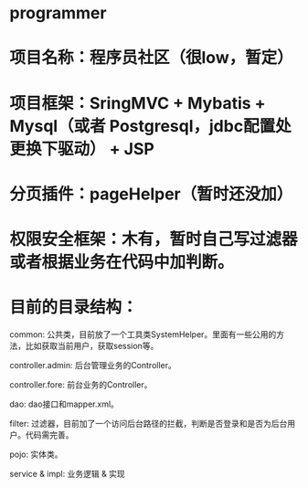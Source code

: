 # programmer
# 项目名称：程序员社区（很low，暂定）

# 项目框架：SringMVC + Mybatis + Mysql（或者 Postgresql，jdbc配置处更换下驱动） + JSP

# 分页插件：pageHelper（暂时还没加）

# 权限安全框架：木有，暂时自己写过滤器或者根据业务在代码中加判断。

# 目前的目录结构：
  common: 公共类，目前放了一个工具类SystemHelper。里面有一些公用的方法，比如获取当前用户，获取session等。
  
  controller.admin: 后台管理业务的Controller。
  
  controller.fore: 前台业务的Controller。
  
  dao: dao接口和mapper.xml。
  
  filter: 过滤器，目前加了一个访问后台路径的拦截，判断是否登录和是否为后台用户。代码需完善。
  
  pojo: 实体类。
  
  service & impl: 业务逻辑  & 实现

